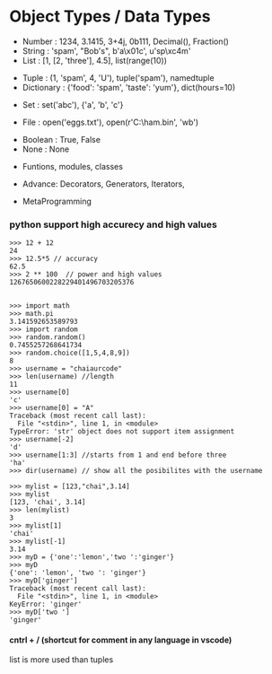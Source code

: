 # Object Types / Data Types

- Number : 1234, 3.1415, 3+4j, 0b111, Decimal(), Fraction()
- String : 'spam', "Bob's", b'a\x01c', u'sp\xc4m'
- List : [1, [2, 'three'], 4.5], list(range(10)) 
<!-- this starts from 0 ans we cannot change that. 0,1,2,3 etc we can put list inside a list -->
- Tuple : (1, 'spam', 4, 'U'), tuple('spam'), namedtuple
- Dictionary : {'food': 'spam', 'taste': 'yum'}, dict(hours=10)
<!-- in dictionary/dict we dont have to start from 0 here there is a key and a value -->

- Set : set('abc'), {'a', 'b', 'c'}

- File : open('eggs.txt'), open(r'C:\ham.bin', 'wb')
<!-- file mechansim some text types work directly in python without need of libraries.
we can use the data from files using modules that are prewritten  -->

- Boolean : True, False
- None : None
<!-- empty reference rather than entering 0 eg in temperature app -->

- Funtions, modules, classes

- Advance: Decorators, Generators, Iterators,

- MetaProgramming


### python support high accurecy and high values
```
>>> 12 + 12
24
>>> 12.5*5 // accuracy
62.5
>>> 2 ** 100  // power and high values 
1267650600228229401496703205376


>>> import math
>>> math.pi
3.141592653589793
>>> import random
>>> random.random()
0.7455257268641734
>>> random.choice([1,5,4,8,9])
8
>>> username = "chaiaurcode"
>>> len(username) //length
11
>>> username[0]
'c'
>>> username[0] = "A"
Traceback (most recent call last):
  File "<stdin>", line 1, in <module>
TypeError: 'str' object does not support item assignment
>>> username[-2]
'd'
>>> username[1:3] //starts from 1 and end before three
'ha'
>>> dir(username) // show all the posibilites with the username
```

```
>>> mylist = [123,"chai",3.14]
>>> mylist
[123, 'chai', 3.14]
>>> len(mylist)
3
>>> mylist[1]
'chai'
>>> mylist[-1]
3.14
>>> myD = {'one':'lemon','two ':'ginger'}
>>> myD
{'one': 'lemon', 'two ': 'ginger'}
>>> myD['ginger']
Traceback (most recent call last):
  File "<stdin>", line 1, in <module>
KeyError: 'ginger'
>>> myD['two ']
'ginger'

```
#### cntrl + / (shortcut for comment in any language in vscode)

<!-- vscode comment -->
list is more used than tuples